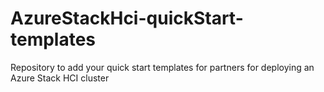 # AzureStackHci-quickStart-templates
Repository to add your quick start templates for partners for deploying an Azure Stack HCI cluster
